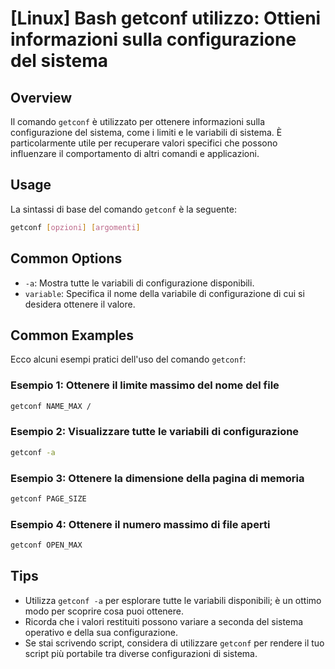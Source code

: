 # [Linux] Bash getconf utilizzo: Ottieni informazioni sulla configurazione del sistema

## Overview
Il comando `getconf` è utilizzato per ottenere informazioni sulla configurazione del sistema, come i limiti e le variabili di sistema. È particolarmente utile per recuperare valori specifici che possono influenzare il comportamento di altri comandi e applicazioni.

## Usage
La sintassi di base del comando `getconf` è la seguente:

```bash
getconf [opzioni] [argomenti]
```

## Common Options
- `-a`: Mostra tutte le variabili di configurazione disponibili.
- `variable`: Specifica il nome della variabile di configurazione di cui si desidera ottenere il valore.

## Common Examples
Ecco alcuni esempi pratici dell'uso del comando `getconf`:

### Esempio 1: Ottenere il limite massimo del nome del file
```bash
getconf NAME_MAX /
```

### Esempio 2: Visualizzare tutte le variabili di configurazione
```bash
getconf -a
```

### Esempio 3: Ottenere la dimensione della pagina di memoria
```bash
getconf PAGE_SIZE
```

### Esempio 4: Ottenere il numero massimo di file aperti
```bash
getconf OPEN_MAX
```

## Tips
- Utilizza `getconf -a` per esplorare tutte le variabili disponibili; è un ottimo modo per scoprire cosa puoi ottenere.
- Ricorda che i valori restituiti possono variare a seconda del sistema operativo e della sua configurazione.
- Se stai scrivendo script, considera di utilizzare `getconf` per rendere il tuo script più portabile tra diverse configurazioni di sistema.